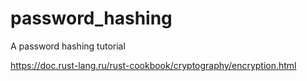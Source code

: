 # password_hashing

A password hashing tutorial

https://doc.rust-lang.ru/rust-cookbook/cryptography/encryption.html
